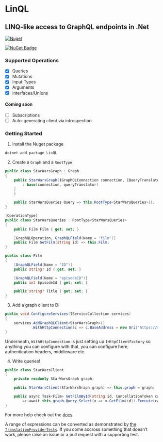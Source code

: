 # LinQL

## LINQ-like access to GraphQL endpoints in .Net

[![Nuget](https://github.com/dibble-james/LinQL/actions/workflows/nuget.yml/badge.svg)](https://github.com/dibble-james/LinQL/actions/workflows/nuget.yml)

[![NuGet Badge](https://buildstats.info/nuget/LinQL)](https://www.nuget.org/packages/LinQL/)

### Supported Operations
- [x] Queries
- [x] Mutations
- [x] Input Types
- [x] Arguments
- [x] Interfaces/Unions
#### Coming soon
- [ ] Subscriptions
- [ ] Auto-generating client via introspection

### Getting Started

1. Install the Nuget package

```bash
dotnet add package LinQL
```

2. Create a `Graph` and a `RootType`

```csharp
public class StarWarsGraph : Graph
{
    public StarWarsGraph(IGraphQLConnection connection, IQueryTranslator queryTranslator)
        : base(connection, queryTranslator)
    {
    }

    public StarWarsQueries Query => this.RootType<StarWarsQueries>();
}

[OperationType]
public class StarWarsQueries : RootType<StarWarsQueries>
{
    public Film Film { get; set; }

    [GraphQLOperation, GraphQLField(Name = "film")]
    public Film GetFilm(string id) => this.Film;
}

public class Film
{
    [GraphQLField(Name = "ID")]
    public string? Id { get; set; }

    [GraphQLField(Name = "episodeID")]
    public int EpisodeId { get; set; }

    public string? Title { get; set; }
}
```

3. Add a graph client to DI

```csharp
public void ConfigureServices(IServiceCollection services)
{
    services.AddGraphQLClient<StarWarsGraph>()
            .WithHttpConnection(c => c.BaseAddress = new Uri("https://swapi-graphql.netlify.app/.netlify/functions/index"))
}

```

Underneath, `WithHttpConnection` is just setting up `IHttpClientFactory` so anything you can configure with that, you can configure here; authentication headers, middleware etc.

4. Write queries!

```csharp
public class StarWarsClient
{
    private readonly StarWarsGraph graph;

    public StarWarsClient(StarWarsGraph graph) => this.graph = graph;

    public async Task<Film> GetFilmById(string id, CancellationToken cancellationToken)
        => await this.graph.Query.Select(x => x.GetFilm(id)).Execute(cancellationToken);
}
```

For more help check out the [docs](./docs/)

A range of expressions can be converted as demonstrated by [the `TranslationProviderTests`](https://github.com/dibble-james/LinQL/blob/interface-support/LinQL.Tests/Translation/TranslationProviderTests.cs).  If you come accross something that doesn't work, please raise an issue or a pull request with a supporting test.